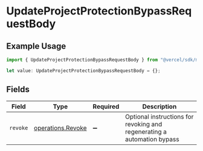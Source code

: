 # UpdateProjectProtectionBypassRequestBody

## Example Usage

```typescript
import { UpdateProjectProtectionBypassRequestBody } from "@vercel/sdk/models/operations/updateprojectprotectionbypass.js";

let value: UpdateProjectProtectionBypassRequestBody = {};
```

## Fields

| Field                                                                   | Type                                                                    | Required                                                                | Description                                                             |
| ----------------------------------------------------------------------- | ----------------------------------------------------------------------- | ----------------------------------------------------------------------- | ----------------------------------------------------------------------- |
| `revoke`                                                                | [operations.Revoke](../../models/operations/revoke.md)                  | :heavy_minus_sign:                                                      | Optional instructions for revoking and regenerating a automation bypass |